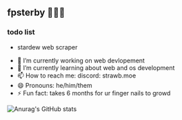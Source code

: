 ## fpsterby 🧑🏻‍💻
### todo list
- stardew web scraper
<!--
**catsmuggler44/catsmuggler44** is a ✨ _special_ ✨ repository because its `README.md` (this file) appears on your GitHub profile.

Here are some ideas to get you started:

- 👯 I’m looking to collaborate on ...
- 🤔 I’m looking for help with ...
- 💬 Ask me about 
-->
- 🔭 I’m currently working on web devlopement
- 🌱 I’m currently learning about web and os development
- 📫 How to reach me: discord: strawb.moe
- 😄 Pronouns: he/him/them
- ⚡ Fun fact: takes 6 months for ur finger nails to growd

![Anurag's GitHub stats](https://github-readme-stats.vercel.app/api?username=fpsterby&show_icons=true&theme=transparent)
